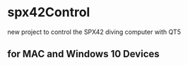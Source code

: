 # spx42Control
new project to control the SPX42 diving computer with QT5

## for MAC and Windows 10 Devices
